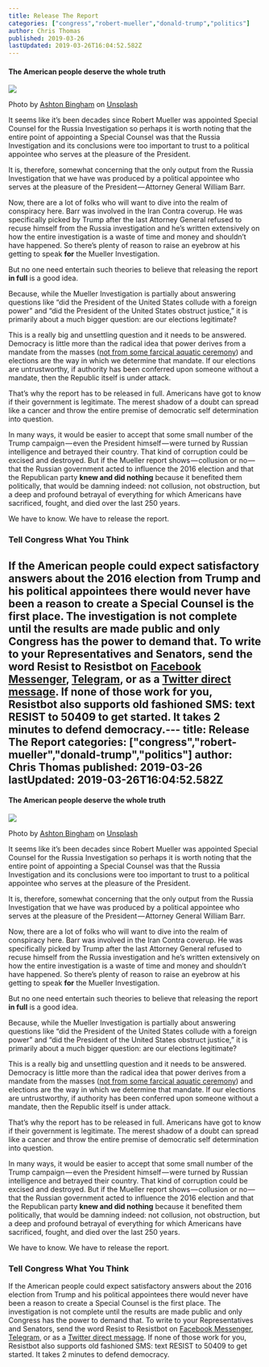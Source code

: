 ```yaml
---
title: Release The Report
categories: ["congress","robert-mueller","donald-trump","politics"]
author: Chris Thomas
published: 2019-03-26
lastUpdated: 2019-03-26T16:04:52.582Z
---
```

#### The American people deserve the whole truth

![](https://cdn-images-1.medium.com/max/1024/0*WOHoDcI6TfzDPdcM)

Photo by [Ashton Bingham](https://unsplash.com/@ashtonbingham?utm_source=medium&utm_medium=referral) on [Unsplash](https://unsplash.com?utm_source=medium&utm_medium=referral)

It seems like it’s been decades since Robert Mueller was appointed Special Counsel for the Russia Investigation so perhaps it is worth noting that the entire point of appointing a Special Counsel was that the Russia Investigation and its conclusions were too important to trust to a political appointee who serves at the pleasure of the President.

It is, therefore, somewhat concerning that the only output from the Russia Investigation that we have was produced by a political appointee who serves at the pleasure of the President — Attorney General William Barr.

Now, there are a lot of folks who will want to dive into the realm of conspiracy here. Barr was involved in the Iran Contra coverup. He was specifically picked by Trump after the last Attorney General refused to recuse himself from the Russia investigation and he’s written extensively on how the entire investigation is a waste of time and money and shouldn’t have happened. So there’s plenty of reason to raise an eyebrow at his getting to speak **for** the Mueller Investigation.

But no one need entertain such theories to believe that releasing the report **in full** is a good idea.

Because, while the Mueller Investigation is partially about answering questions like “did the President of the United States collude with a foreign power” and “did the President of the United States obstruct justice,” it is primarily about a much bigger question: are our elections legitimate?

This is a really big and unsettling question and it needs to be answered. Democracy is little more than the radical idea that power derives from a mandate from the masses ([not from some farcical aquatic ceremony](https://www.youtube.com/watch?v=t2c-X8HiBng)) and elections are the way in which we determine that mandate. If our elections are untrustworthy, if authority has been conferred upon someone without a mandate, then the Republic itself is under attack.

That’s why the report has to be released in full. Americans have got to know if their government is legitimate. The merest shadow of a doubt can spread like a cancer and throw the entire premise of democratic self determination into question.

In many ways, it would be easier to accept that some small number of the Trump campaign — even the President himself — were turned by Russian intelligence and betrayed their country. That kind of corruption could be excised and destroyed. But if the Mueller report shows — collusion or no — that the Russian government acted to influence the 2016 election and that the Republican party **knew and did nothing** because it benefited them politically, that would be damning indeed: not collusion, not obstruction, but a deep and profound betrayal of everything for which Americans have sacrificed, fought, and died over the last 250 years.

We have to know. We have to release the report.

### Tell Congress What You Think

If the American people could expect satisfactory answers about the 2016 election from Trump and his political appointees there would never have been a reason to create a Special Counsel is the first place. The investigation is not complete until the results are made public and only Congress has the power to demand that. To write to your Representatives and Senators, send the word Resist to Resistbot on [Facebook Messenger](http://m.me/resistbot), [Telegram](http://t.me/resistbot), or as a [Twitter direct message](https://twitter.com/messages/compose?recipient_id=835740314006511618&text=resist). If none of those work for you, Resistbot also supports old fashioned SMS: text RESIST to 50409 to get started. It takes 2 minutes to defend democracy.---
  title: Release The Report
  categories: ["congress","robert-mueller","donald-trump","politics"]
  author: Chris Thomas
  published: 2019-03-26
  lastUpdated: 2019-03-26T16:04:52.582Z
  ---
  #### The American people deserve the whole truth

![](https://cdn-images-1.medium.com/max/1024/0*WOHoDcI6TfzDPdcM)

Photo by [Ashton Bingham](https://unsplash.com/@ashtonbingham?utm_source=medium&utm_medium=referral) on [Unsplash](https://unsplash.com?utm_source=medium&utm_medium=referral)

It seems like it’s been decades since Robert Mueller was appointed Special Counsel for the Russia Investigation so perhaps it is worth noting that the entire point of appointing a Special Counsel was that the Russia Investigation and its conclusions were too important to trust to a political appointee who serves at the pleasure of the President.

It is, therefore, somewhat concerning that the only output from the Russia Investigation that we have was produced by a political appointee who serves at the pleasure of the President — Attorney General William Barr.

Now, there are a lot of folks who will want to dive into the realm of conspiracy here. Barr was involved in the Iran Contra coverup. He was specifically picked by Trump after the last Attorney General refused to recuse himself from the Russia investigation and he’s written extensively on how the entire investigation is a waste of time and money and shouldn’t have happened. So there’s plenty of reason to raise an eyebrow at his getting to speak **for** the Mueller Investigation.

But no one need entertain such theories to believe that releasing the report **in full** is a good idea.

Because, while the Mueller Investigation is partially about answering questions like “did the President of the United States collude with a foreign power” and “did the President of the United States obstruct justice,” it is primarily about a much bigger question: are our elections legitimate?

This is a really big and unsettling question and it needs to be answered. Democracy is little more than the radical idea that power derives from a mandate from the masses ([not from some farcical aquatic ceremony](https://www.youtube.com/watch?v=t2c-X8HiBng)) and elections are the way in which we determine that mandate. If our elections are untrustworthy, if authority has been conferred upon someone without a mandate, then the Republic itself is under attack.

That’s why the report has to be released in full. Americans have got to know if their government is legitimate. The merest shadow of a doubt can spread like a cancer and throw the entire premise of democratic self determination into question.

In many ways, it would be easier to accept that some small number of the Trump campaign — even the President himself — were turned by Russian intelligence and betrayed their country. That kind of corruption could be excised and destroyed. But if the Mueller report shows — collusion or no — that the Russian government acted to influence the 2016 election and that the Republican party **knew and did nothing** because it benefited them politically, that would be damning indeed: not collusion, not obstruction, but a deep and profound betrayal of everything for which Americans have sacrificed, fought, and died over the last 250 years.

We have to know. We have to release the report.

### Tell Congress What You Think

If the American people could expect satisfactory answers about the 2016 election from Trump and his political appointees there would never have been a reason to create a Special Counsel is the first place. The investigation is not complete until the results are made public and only Congress has the power to demand that. To write to your Representatives and Senators, send the word Resist to Resistbot on [Facebook Messenger](http://m.me/resistbot), [Telegram](http://t.me/resistbot), or as a [Twitter direct message](https://twitter.com/messages/compose?recipient_id=835740314006511618&text=resist). If none of those work for you, Resistbot also supports old fashioned SMS: text RESIST to 50409 to get started. It takes 2 minutes to defend democracy.